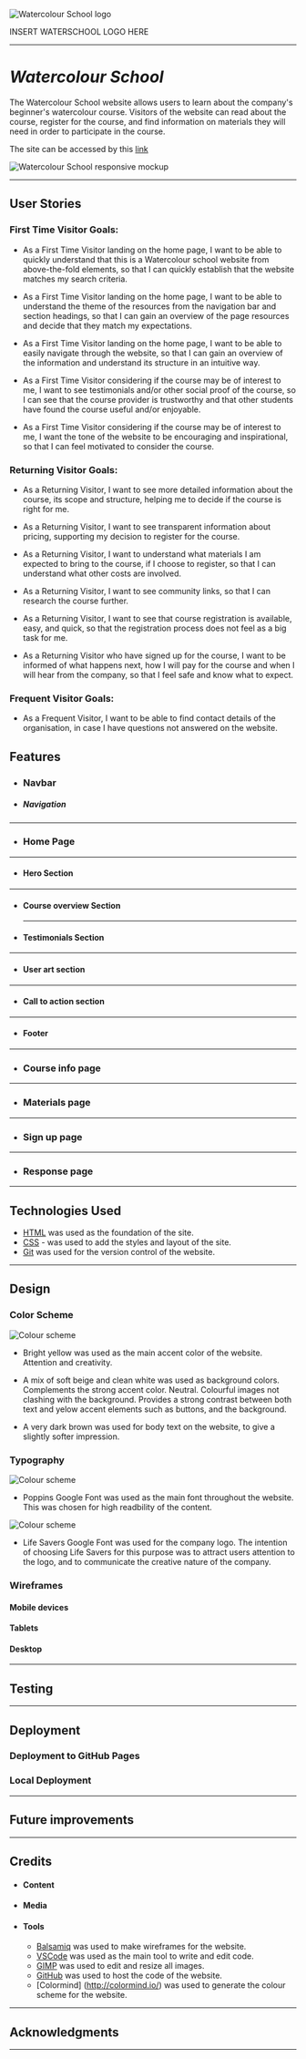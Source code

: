 ![Watercolour School logo](documentation/watercolour_school_logo.png)

INSERT WATERSCHOOL LOGO HERE

---

# *Watercolour School*

The Watercolour School website allows users to learn about the company's beginner's watercolour course. Visitors of the website can read about the course, register for the course, and find information on materials they will need in order to participate in the course.

The site can be accessed by this [link](https://johannacarolinep.github.io/watercolour-school/)

![Watercolour School responsive mockup](documentation/mockup-devices.png)

---
## User Stories

### First Time Visitor Goals:

* As a First Time Visitor landing on the home page, I want to be able to quickly understand that this is a Watercolour school website from above-the-fold elements, so that I can quickly establish that the website matches my search criteria.

* As a First Time Visitor landing on the home page, I want to be able to understand the theme of the resources from the navigation bar and section headings, so that I can gain an overview of the page resources and decide that they match my expectations.

* As a First Time Visitor landing on the home page, I want to be able to easily navigate through the website, so that I can gain an overview of the information and understand its structure in an intuitive way.

* As a First Time Visitor considering if the course may be of interest to me, I want to see testimonials and/or other social proof of the course, so I can see that the course provider is trustworthy and that other students have found the course useful and/or enjoyable.

* As a First Time Visitor considering if the course may be of interest to me, I want the tone of the website to be encouraging and inspirational, so that I can feel motivated to consider the course.

### Returning Visitor Goals:
* As a Returning Visitor, I want to see more detailed information about the course, its scope and structure, helping me to decide if the course is right for me.

* As a Returning Visitor, I want to see transparent information about pricing, supporting my decision to register for the course.

* As a Returning Visitor, I want to understand what materials I am expected to bring to the course, if I choose to register, so that I can understand what other costs are involved.

* As a Returning Visitor, I want to see community links, so that I can research the course further.

* As a Returning Visitor, I want to see that course registration is available, easy, and quick, so that the registration process does not feel as a big task for me.

* As a Returning Visitor who have signed up for the course, I want to be informed of what happens next, how I will pay for the course and when I will hear from the company, so that I feel safe and know what to expect.

### Frequent Visitor Goals:

* As a Frequent Visitor, I want to be able to find contact details of the organisation, in case I have questions not answered on the website.


## Features

+ ### Navbar

+ ##### Navigation
    


---

+ ### Home Page


---

+ #### Hero Section


--- 

+ #### Course overview Section


    ---
+ #### Testimonials Section



---
+ #### User art section

---
+ #### Call to action section


---
+ #### Footer


---
+ ### Course info page



---
+ ### Materials page



---
+ ### Sign up page


---
+ ### Response page


---
## Technologies Used

- [HTML](https://developer.mozilla.org/en-US/docs/Web/HTML) was used as the foundation of the site.
- [CSS](https://developer.mozilla.org/en-US/docs/Web/css) - was used to add the styles and layout of the site.
- [Git](https://git-scm.com/) was used for the version control of the website.

---
## Design

### Color Scheme

![Colour scheme](documentation/colour-scheme.png)

- Bright yellow was used as the main accent color of the website. Attention and creativity. 

- A mix of soft beige and clean white was used as background colors. Complements the strong accent color. Neutral. Colourful images not clashing with the background. Provides a strong contrast between both text and yelow accent elements such as buttons, and the background. 

- A very dark brown was used for body text on the website, to give a slightly softer impression. 


### Typography

![Colour scheme](documentation/font-poppins.png)

- Poppins Google Font was used as the main font throughout the website. This was chosen for high readbility of the content.

![Colour scheme](documentation/font-lifesavers.png)

- Life Savers Google Font was used for the company logo. The intention of choosing Life Savers for this purpose was to attract users attention to the logo, and to communicate the creative nature of the company.


### Wireframes

#### Mobile devices

#### Tablets

#### Desktop

---

## Testing

---

## Deployment

### Deployment to GitHub Pages



### Local Deployment

---

## Future improvements


---
## Credits

+ #### Content

    

+ #### Media

    


+ #### Tools

    - [Balsamiq](https://balsamiq.com/) was used to make wireframes for the website.
    - [VSCode](https://code.visualstudio.com/) was used as the main tool to write and edit code.
    - [GIMP](https://www.gimp.org/) was used to edit and resize all images.
    - [GitHub](https://github.com/) was used to host the code of the website.
    - [Colormind] (http://colormind.io/) was used to generate the colour scheme for the website.

---

## Acknowledgments


---